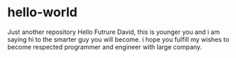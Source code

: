 # hello-world
Just another repository
Hello Futrure David, this is younger you and i am saying hi to the smarter guy you will become. i hope you fulfill my wishes to become respected programmer and engineer with large company.
